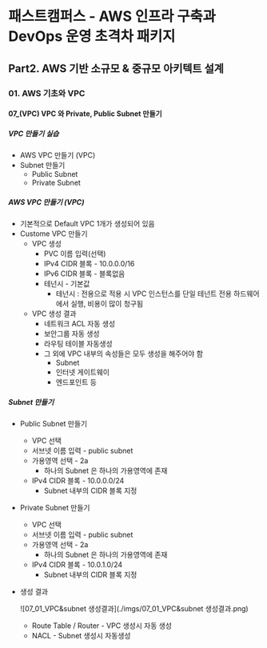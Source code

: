 # 패스트캠퍼스 - AWS 인프라 구축과 DevOps 운영 초격차 패키지

## Part2. AWS 기반 소규모 & 중규모 아키텍트 설계

### 01. AWS 기초와 VPC

#### 07_(VPC) VPC 와 Private, Public Subnet 만들기



##### VPC 만들기 실습

* AWS VPC 만들기 (VPC)
* Subnet 만들기
  * Public Subnet
  * Private Subnet





##### AWS VPC 만들기 (VPC)

* 기본적으로 Default VPC 1개가 생성되어 있음
* Custome VPC 만들기
  * VPC 생성
    * PVC 이름 입력(선택)
    * IPv4 CIDR 블록 - 10.0.0.0/16
    * IPv6 CIDR 블록 - 블록없음
    * 테넌시 - 기본값
      * 테넌시 : 전용으로 적용 시 VPC 인스턴스를 단일 테넌트 전용 하드웨어에서 실행, 비용이 많이 청구됨
  * VPC 생성 결과
    * 네트워크 ACL 자동 생성
    * 보안그룹 자동 생성
    * 라우팅 테이블 자동생성
    * 그 외에 VPC 내부의 속성들은 모두 생성을 해주어야 함
      * Subnet
      * 인터넷 게이트웨이
      * 엔드포인트 등





##### Subnet 만들기

* Public Subnet 만들기

  * VPC 선택
  * 서브넷 이름 입력 - public subnet
  * 가용영역 선택 - 2a
    * 하나의 Subnet 은 하나의 가용영역에 존재
  * IPv4 CIDR 블록 - 10.0.0.0/24
    * Subnet 내부의 CIDR 블록 지정

* Private Subnet 만들기

  * VPC 선택
  * 서브넷 이름 입력 - public subnet
  * 가용영역 선택 - 2a
    * 하나의 Subnet 은 하나의 가용영역에 존재
  * IPv4 CIDR 블록 - 10.0.1.0/24
    * Subnet 내부의 CIDR 블록 지정

* 생성 결과

  ![07_01_VPC&subnet 생성결과](./imgs/07_01_VPC&subnet 생성결과.png)

  * Route Table / Router - VPC 생성시 자동 생성
  * NACL - Subnet 생성시 자동생성

